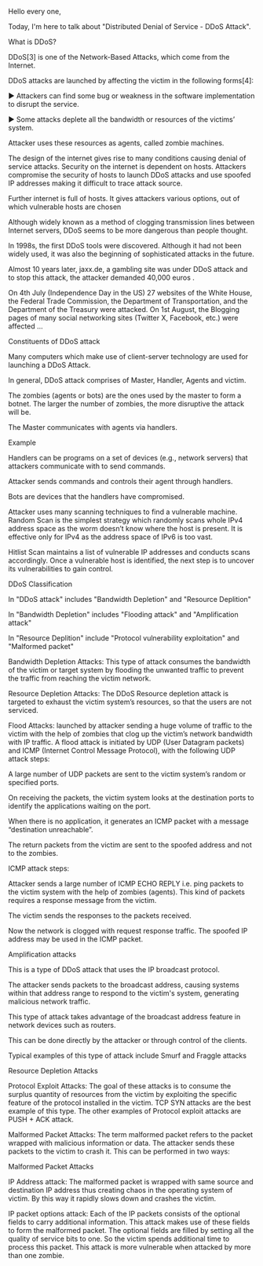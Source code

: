 Hello every one,

Today, I'm here to talk about "Distributed Denial of Service - DDoS Attack".

<!-- !  -->

What is DDoS?

<!-- DDoS là gì? -->

DDoS[3] is one of the Network-Based Attacks, which come from the Internet.

<!-- • DDoS [3] là một trong những cuộc tấn công dựa trên mạng xuất phát từ Internet. -->

DDoS attacks are launched by affecting the victim in the following forms[4]:

<!-- • Các cuộc tấn công DDoS được phát động bằng cách tác động đến nạn nhân dưới các hình thức sau[4]: -->

▶ Attackers can find some bug or weakness in the software implementation to disrupt the service.

<!-- ► Những kẻ tấn công có thể tìm thấy một số lỗi hoặc điểm yếu trong quá trình triển khai phần mềm để làm gián đoạn dịch vụ. -->

▶ Some attacks deplete all the bandwidth or resources of the victims’ system.

<!-- ► Một số cuộc tấn công làm cạn kiệt toàn bộ băng thông hoặc tài nguyên của hệ thống nạn nhân. -->

<!-- !  -->

Attacker uses these resources as agents, called zombie machines.

<!-- Kẻ tấn công sử dụng những tài nguyên này làm tác nhân, được gọi là máy zombie. -->

The design of the internet gives rise to many conditions causing denial of service attacks. Security on the internet is dependent on hosts. Attackers compromise the security of hosts to launch DDoS attacks and use spoofed IP addresses making it difficult to trace attack source.

<!-- Thiết kế của Internet làm phát sinh nhiều điều kiện gây ra các cuộc tấn công từ chối dịch vụ. Bảo mật trên internet phụ thuộc vào máy chủ. Những kẻ tấn công xâm phạm tính bảo mật của máy chủ để khởi động các cuộc tấn công DDoS và sử dụng các địa chỉ IP giả mạo gây khó khăn cho việc truy tìm nguồn tấn công. -->

Further internet is full of hosts. It gives attackers various options, out of which vulnerable hosts are chosen

<!-- Hơn nữa internet có đầy đủ các máy chủ. Nó cung cấp cho kẻ tấn công nhiều lựa chọn khác nhau, trong đó các máy chủ dễ bị tổn thương được chọn -->

<!-- !  -->

Although widely known as a method of clogging transmission lines between Internet servers, DDoS seems to be more dangerous than people thought.

<!-- Mặc dù được biết đến rộng rãi như một phương pháp làm tắc nghẽn đường truyền giữa các máy chủ Internet nhưng DDoS dường như nguy hiểm hơn mọi người nghĩ. -->

In 1998s, the first DDoS tools were discovered. Although it had not been widely used, it was also the beginning of sophisticated attacks in the future.

<!-- Vào những năm 1998, công cụ DDoS đầu tiên được phát hiện. Dù chưa được sử dụng rộng rãi nhưng nó cũng là khởi đầu cho những cuộc tấn công tinh vi trong tương lai. -->

Almost 10 years later, jaxx.de, a gambling site was under DDoS attack and to stop this attack, the attacker demanded 40,000 euros .

<!-- Gần 10 năm sau, jaxx.de, một trang web cờ bạc bị tấn công DDoS và để ngăn chặn cuộc tấn công này, kẻ tấn công đã yêu cầu 40.000 euro. -->

On 4th July (Independence Day in the US) 27 websites of the White House, the Federal Trade Commission, the Department of Transportation, and the Department of the Treasury were attacked. On 1st August, the Blogging pages of many social networking sites (Twitter X, Facebook, etc.) were affected ...

<!-- Vào ngày 4/7 (Ngày Độc lập ở Mỹ), 27 trang web của Nhà Trắng, Ủy ban Thương mại Liên bang, Bộ Giao thông Vận tải và Bộ Tài chính đã bị tấn công. Vào ngày 1 tháng 8, các trang Blog của nhiều trang mạng xã hội (Twitter X, Facebook, v.v.) đã bị ảnh hưởng ... -->
<!-- !  -->

Constituents of DDoS attack

<!-- Các thành phần của cuộc tấn công DDoS -->

Many computers which make use of client-server technology are used for launching a DDoS Attack.

<!-- Nhiều máy tính sử dụng công nghệ máy khách-máy chủ được sử dụng để khởi động Cuộc tấn công DDoS. -->

In general, DDoS attack comprises of Master, Handler, Agents and victim.

<!-- Nhìn chung, cuộc tấn công DDoS bao gồm Master, Handler, Agent và nạn nhân. -->

The zombies (agents or bots) are the ones used by the master to form a botnet. The larger the number of zombies, the more disruptive the attack will be.

<!-- Zombie (đặc vụ hoặc bot) là những thứ được chủ nhân sử dụng để tạo thành mạng botnet. Số lượng zombie càng lớn thì cuộc tấn công sẽ càng rối loạn. -->

The Master communicates with agents via handlers.

<!-- Master giao tiếp với các đại lý thông qua các trình xử lý. -->

<!-- !  -->

Example

<!-- Ví dụ -->

Handlers can be programs on a set of devices (e.g., network servers) that attackers communicate with to send commands.

<!-- Trình xử lý có thể là các chương trình trên một tập hợp thiết bị (ví dụ: máy chủ mạng) mà kẻ tấn công liên lạc để gửi lệnh. -->

Attacker sends commands and controls their agent through handlers.

<!-- Kẻ tấn công gửi lệnh và điều khiển tác nhân của chúng thông qua các trình xử lý. -->

Bots are devices that the handlers have compromised.

<!-- Bot là thiết bị mà người xử lý đã xâm phạm. -->

Attacker uses many scanning techniques to find a vulnerable machine. Random Scan is the simplest strategy which randomly scans whole IPv4 address space as the worm doesn’t know where the host is present. It is effective only for IPv4 as the address space of IPv6 is too vast.

<!-- Kẻ tấn công sử dụng nhiều kỹ thuật quét để tìm ra một máy dễ bị tấn công. Quét ngẫu nhiên là chiến lược đơn giản nhất quét ngẫu nhiên toàn bộ không gian địa chỉ IPv4 vì sâu không biết máy chủ hiện diện ở đâu. Nó chỉ có hiệu quả đối với IPv4 vì không gian địa chỉ của IPv6 quá rộng. -->

Hitlist Scan maintains a list of vulnerable IP addresses and conducts scans accordingly. Once a vulnerable host is identified, the next step is to uncover its vulnerabilities to gain control.

<!-- Hitlist Scan duy trì danh sách các địa chỉ IP dễ bị tấn công và tiến hành quét tương ứng. Sau khi xác định được máy chủ dễ bị tấn công, bước tiếp theo là phát hiện các lỗ hổng của nó để giành quyền kiểm soát. -->
<!-- !  -->

DDoS Classification

<!-- Phân loại DDoS -->

In "DDoS attack" includes "Bandwidth Depletion" and "Resource Deplition"

<!-- Trong “Tấn công DDoS” bao gồm “Cạn kiệt băng thông” và “Cạn kiệt tài nguyên” -->

In "Bandwidth Depletion" includes "Flooding attack" and "Amplification attack"

<!-- Trong "Cạn kiệt băng thông" bao gồm “Tấn công lũ lụt” và “Tấn công khuếch đại” -->

In "Resource Deplition" include "Protocol vulnerability exploitation" and "Malformed packet"

<!-- Trong “Cạn kiệt tài nguyên” bao gồm "Khai thác lỗ hổng giao thức" và "Gói không đúng định dạng" -->

<!-- !  -->

Bandwidth Depletion Attacks: This type of attack consumes the bandwidth of the victim or target system by flooding the unwanted traffic to prevent the traffic from reaching the victim network.

<!-- Tấn công làm suy giảm băng thông: Kiểu tấn công này tiêu tốn băng thông của nạn nhân hoặc hệ thống đích bằng cách làm tràn lưu lượng truy cập không mong muốn để ngăn chặn lưu lượng truy cập vào mạng nạn nhân. -->

Resource Depletion Attacks: The DDoS Resource depletion attack is targeted to exhaust the victim system’s resources, so that the users are not serviced.

<!-- Tấn công làm cạn kiệt tài nguyên: Cuộc tấn công làm cạn kiệt tài nguyên DDoS nhằm mục đích làm cạn kiệt tài nguyên của hệ thống nạn nhân, khiến người dùng không được phục vụ. -->

<!-- !  -->

Flood Attacks: launched by attacker sending a huge volume of traffic to the victim with the help of zombies that clog up the victim’s network bandwidth with IP traffic. A flood attack is initiated by UDP (User Datagram packets) and ICMP (Internet Control Message Protocol), with the following UDP attack steps:

<!-- Flood Attacks: do kẻ tấn công thực hiện gửi một lượng lớn lưu lượng truy cập đến nạn nhân với sự trợ giúp của zombie làm tắc nghẽn băng thông mạng của nạn nhân bằng lưu lượng IP. Một cuộc tấn công lũ lụt được bắt đầu bởi UDP (gói Datagram người dùng) và ICMP (Giao thức thông báo điều khiển Internet), với các bước tấn công UDP sau: -->

A large number of UDP packets are sent to the victim system’s random or specified ports.

<!-- Một số lượng lớn các gói UDP được gửi đến các cổng ngẫu nhiên hoặc cổng được chỉ định của hệ thống nạn nhân. -->

On receiving the packets, the victim system looks at the destination ports to identify the applications waiting on the port.

<!-- Khi nhận được gói tin, hệ thống nạn nhân sẽ nhìn vào các cổng đích để xác định các ứng dụng đang chờ trên cổng. -->

When there is no application, it generates an ICMP packet with a message “destination unreachable”.

<!-- Khi không có ứng dụng, nó sẽ tạo ra một gói ICMP với thông báo “không thể truy cập đích”. -->

The return packets from the victim are sent to the spoofed address and not to the zombies.

<!-- Các gói tin trả lại từ nạn nhân sẽ được gửi đến địa chỉ giả mạo chứ không phải đến zombie. -->
<!-- !  -->

ICMP attack steps:

<!-- Các bước tấn công ICMP: -->

Attacker sends a large number of ICMP ECHO REPLY i.e. ping packets to the victim system with the help of zombies (agents). This kind of packets requires a response message from the victim.

<!-- Kẻ tấn công gửi một số lượng lớn ICMP ECHO REPLY, tức là các gói ping đến hệ thống nạn nhân với sự trợ giúp của zombie (đặc vụ). Loại gói tin này yêu cầu một tin nhắn phản hồi từ nạn nhân. -->

The victim sends the responses to the packets received.

<!-- Nạn nhân gửi phản hồi cho các gói nhận được. -->

Now the network is clogged with request response traffic. The spoofed IP address may be used in the ICMP packet.

<!-- Bây giờ mạng bị tắc do lưu lượng phản hồi yêu cầu. Địa chỉ IP giả mạo có thể được sử dụng trong gói ICMP. -->

<!-- !  -->

Amplification attacks

<!-- Tấn công khuếch đại -->

This is a type of DDoS attack that uses the IP broadcast protocol.

<!-- Đây là một kiểu tấn công DDoS sử dụng giao thức quảng bá IP. -->

The attacker sends packets to the broadcast address, causing systems within that address range to respond to the victim's system, generating malicious network traffic.

<!-- Kẻ tấn công gửi các gói đến địa chỉ quảng bá, khiến các hệ thống trong phạm vi địa chỉ đó phản hồi lại hệ thống của nạn nhân, tạo ra lưu lượng truy cập mạng độc hại. -->

This type of attack takes advantage of the broadcast address feature in network devices such as routers.

<!-- Kiểu tấn công này lợi dụng tính năng địa chỉ quảng bá trong các thiết bị mạng như bộ định tuyến. -->

This can be done directly by the attacker or through control of the clients.

<!-- Điều này có thể được thực hiện trực tiếp bởi kẻ tấn công hoặc thông qua sự kiểm soát của khách hàng. -->

Typical examples of this type of attack include Smurf and Fraggle attacks

<!-- Các ví dụ điển hình của kiểu tấn công này bao gồm các cuộc tấn công Smurf và Fraggle -->

<!-- !  -->

Resource Depletion Attacks

<!-- Tấn công làm cạn kiệt tài nguyên -->

Protocol Exploit Attacks: The goal of these attacks is to consume the surplus quantity of resources from the victim by exploiting the specific feature of the protocol installed in the victim. TCP SYN attacks are the best example of this type. The other examples of Protocol exploit attacks are PUSH + ACK attack.

<!-- Tấn công khai thác giao thức: Mục tiêu của các cuộc tấn công này là tiêu thụ lượng tài nguyên dư thừa từ nạn nhân bằng cách khai thác tính năng cụ thể của giao thức được cài đặt trên nạn nhân. Các cuộc tấn công TCP SYN là ví dụ điển hình nhất của loại này. Các ví dụ khác về tấn công khai thác Giao thức là tấn công PUSH + ACK. -->

Malformed Packet Attacks: The term malformed packet refers to the packet wrapped with malicious information or data. The attacker sends these packets to the victim to crash it. This can be performed in two ways:

<!-- Tấn công gói không đúng định dạng: Thuật ngữ gói không đúng định dạng dùng để chỉ gói được bao bọc bằng thông tin hoặc dữ liệu độc hại. Kẻ tấn công gửi các gói này đến nạn nhân để phá hủy nó. Điều này có thể được thực hiện theo hai cách: -->
<!-- !  -->

Malformed Packet Attacks

<!-- Tấn công gói không đúng định dạng -->

IP Address attack: The malformed packet is wrapped with same source and destination IP address thus creating chaos in the operating system of victim. By this way it rapidly slows down and crashes the victim.

 <!-- Tấn công địa chỉ IP: Gói không đúng định dạng được bọc cùng địa chỉ IP nguồn và đích, do đó tạo ra sự hỗn loạn trong hệ điều hành của nạn nhân. Bằng cách này, nó nhanh chóng chậm lại và đâm vào nạn nhân. -->

IP packet options attack: Each of the IP packets consists of the optional fields to carry additional information. This attack makes use of these fields to form the malformed packet. The optional fields are filled by setting all the quality of service bits to one. So the victim spends additional time to process this packet. This attack is more vulnerable when attacked by more than one zombie.

 <!-- Tấn công tùy chọn gói IP: Mỗi gói IP bao gồm các trường tùy chọn để mang thông tin bổ sung. Cuộc tấn công này sử dụng các trường này để tạo thành gói không đúng định dạng. Các trường tùy chọn được điền bằng cách đặt tất cả các bit chất lượng dịch vụ thành một. Vì vậy nạn nhân dành thêm thời gian để xử lý gói tin này. Cuộc tấn công này dễ bị tổn thương hơn khi bị tấn công bởi nhiều zombie. -->
